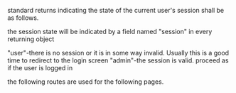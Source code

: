standard returns indicating the state of the current user's session shall be as follows.

the session state will be indicated by a field named "session" in every returning object

"user"-there is no session or it is in some way invalid. Usually this is a good time to redirect to the login screen
"admin"-the session is valid. proceed as if the user is logged in

the following routes are used for the following pages.
